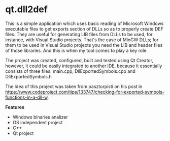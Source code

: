 # qt.dll2def
This is a simple application which uses basic reading of Microsoft Windows executable files to get exports section of DLLs so as to properly create DEF files. They are useful for generating LIB files from DLLs to be used, for instance, with Visual Studio projects. That's the case of MinGW DLLs; for them to be used in Visual Studio projects you need the LIB and header files of those libraries. And this is when my tool comes to play a key role.

The project was created, configured, built and tested using Qt Creator, however, it could be easily integrated to another IDE, because it essentially consists of three files: main.cpp, DllExportedSymbols.cpp and DllExportedSymbols.h

The idea of this project was taken from pasztorpisti on his post in https://www.codeproject.com/tips/133747/checking-for-exported-symbols-functions-in-a-dll-w.

**Features**
- Windows binaries analizer
- OS independent project
- C++
- Qt project
